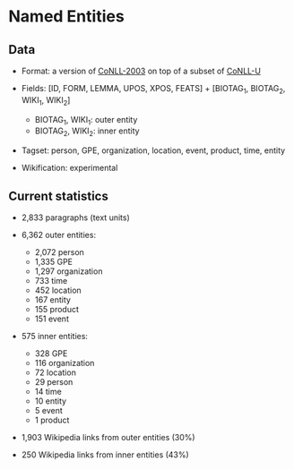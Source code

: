 # Named Entities

## Data

* Format: a version of [CoNLL-2003](https://www.clips.uantwerpen.be/conll2003/ner/) on top of a subset of [CoNLL-U](http://universaldependencies.org/format.html)

* Fields: [ID, FORM, LEMMA, UPOS, XPOS, FEATS] + [BIOTAG<sub>1</sub>, BIOTAG<sub>2</sub>, WIKI<sub>1</sub>, WIKI<sub>2</sub>]
  - BIOTAG<sub>1</sub>, WIKI<sub>1</sub>: outer entity
  - BIOTAG<sub>2</sub>, WIKI<sub>2</sub>: inner entity

* Tagset: person, GPE, organization, location, event, product, time, entity

* Wikification: experimental

## Current statistics

* 2,833 paragraphs (text units)

* 6,362 outer entities:
  - 2,072 person
  - 1,335 GPE
  - 1,297 organization
  - 733 time
  - 452 location
  - 167 entity
  - 155 product
  - 151 event

* 575 inner entities:
  - 328 GPE
  - 116 organization
  - 72 location
  - 29 person
  - 14 time
  - 10 entity
  - 5 event
  - 1 product

* 1,903 Wikipedia links from outer entities (30%)
* 250 Wikipedia links from inner entities (43%)
